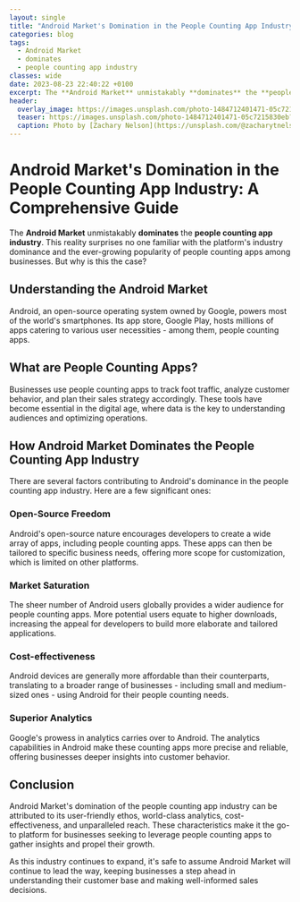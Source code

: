 ```yaml
---
layout: single
title: "Android Market's Domination in the People Counting App Industry: A Comprehensive Guide"
categories: blog
tags:
  - Android Market
  - dominates
  - people counting app industry
classes: wide
date: 2023-08-23 22:40:22 +0100
excerpt: The **Android Market** unmistakably **dominates** the **people counting app industry**.
header:
  overlay_image: https://images.unsplash.com/photo-1484712401471-05c7215830eb?crop=entropy&cs=tinysrgb&fit=max&fm=jpg&ixid=M3w0Nzk0ODB8MHwxfHNlYXJjaHw3fHxBbmRyb2lkJTIwTWFya2V0JTJDJTIwZG9taW5hdGVzJTJDJTIwcGVvcGxlJTIwY291bnRpbmclMjBhcHAlMjBpbmR1c3RyeXxlbnwwfDB8fHwxNjkyODI2ODIyfDA&ixlib=rb-4.0.3&q=80&w=1080
  teaser: https://images.unsplash.com/photo-1484712401471-05c7215830eb?crop=entropy&cs=tinysrgb&fit=max&fm=jpg&ixid=M3w0Nzk0ODB8MHwxfHNlYXJjaHw3fHxBbmRyb2lkJTIwTWFya2V0JTJDJTIwZG9taW5hdGVzJTJDJTIwcGVvcGxlJTIwY291bnRpbmclMjBhcHAlMjBpbmR1c3RyeXxlbnwwfDB8fHwxNjkyODI2ODIyfDA&ixlib=rb-4.0.3&q=80&w=400
  caption: Photo by [Zachary Nelson](https://unsplash.com/@zacharytnelson?utm_source=peoplecounter&utm_medium=referral) on [Unsplash](https://unsplash.com/?utm_source=peoplecounter&utm_medium=referral)
---
```


# Android Market's Domination in the People Counting App Industry: A Comprehensive Guide

The **Android Market** unmistakably **dominates** the **people counting app industry**. This reality surprises no one familiar with the platform's industry dominance and the ever-growing popularity of people counting apps among businesses. But why is this the case?

## Understanding the Android Market

Android, an open-source operating system owned by Google, powers most of the world's smartphones. Its app store, Google Play, hosts millions of apps catering to various user necessities - among them, people counting apps.

## What are People Counting Apps?

Businesses use people counting apps to track foot traffic, analyze customer behavior, and plan their sales strategy accordingly. These tools have become essential in the digital age, where data is the key to understanding audiences and optimizing operations.

## How Android Market Dominates the People Counting App Industry

There are several factors contributing to Android's dominance in the people counting app industry. Here are a few significant ones:

### Open-Source Freedom

Android's open-source nature encourages developers to create a wide array of apps, including people counting apps. These apps can then be tailored to specific business needs, offering more scope for customization, which is limited on other platforms.

### Market Saturation

The sheer number of Android users globally provides a wider audience for people counting apps. More potential users equate to higher downloads, increasing the appeal for developers to build more elaborate and tailored applications.

### Cost-effectiveness

Android devices are generally more affordable than their counterparts, translating to a broader range of businesses - including small and medium-sized ones - using Android for their people counting needs.

### Superior Analytics

Google's prowess in analytics carries over to Android. The analytics capabilities in Android make these counting apps more precise and reliable, offering businesses deeper insights into customer behavior.

## Conclusion

Android Market's domination of the people counting app industry can be attributed to its user-friendly ethos, world-class analytics, cost-effectiveness, and unparalleled reach. These characteristics make it the go-to platform for businesses seeking to leverage people counting apps to gather insights and propel their growth.

As this industry continues to expand, it's safe to assume Android Market will continue to lead the way, keeping businesses a step ahead in understanding their customer base and making well-informed sales decisions.